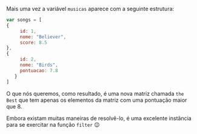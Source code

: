 
Mais uma vez a variável `musicas` aparece com a seguinte estrutura:

``` javascript
var songs = [
{
     id: 1,
     nome: "Believer",
     score: 8.5
},
{
     id: 2,
     nome: "Birds",
     pontuacao: 7.8
   }
]
```


O que nós queremos, como resultado, é uma nova matriz chamada `the Best` que tem apenas os elementos da matriz com uma pontuação maior que 8.

Embora existam muitas maneiras de resolvê-lo, é uma excelente instância para se exercitar na função `filter` :wink: